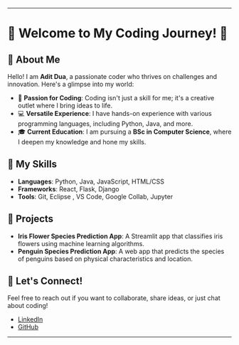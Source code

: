 
---

# 🌟 Welcome to My Coding Journey! 🌟

## 👤 About Me

Hello! I am **Adit Dua**, a passionate coder who thrives on challenges and innovation. Here's a glimpse into my world:

- 🎉 **Passion for Coding**: Coding isn't just a skill for me; it's a creative outlet where I bring ideas to life.
- 💻 **Versatile Experience**: I have hands-on experience with various programming languages, including Python, Java, and more.
- 🎓 **Current Education**: I am pursuing a **BSc in Computer Science**, where I deepen my knowledge and hone my skills.

## 🚀 My Skills

- **Languages**: Python, Java, JavaScript, HTML/CSS
- **Frameworks**: React, Flask, Django
- **Tools**: Git, Eclipse , VS Code, Google Collab, Jupyter

## 🎯 Projects

- **Iris Flower Species Prediction App**: A Streamlit app that classifies iris flowers using machine learning algorithms.
- **Penguin Species Prediction App**: A web app that predicts the species of penguins based on physical characteristics and location.

## 💬 Let's Connect!

Feel free to reach out if you want to collaborate, share ideas, or just chat about coding!

- [LinkedIn](https://www.linkedin.com/in/adit-dua-3143a328a/)
- [GitHub](https://github.com/AditDua)

---
